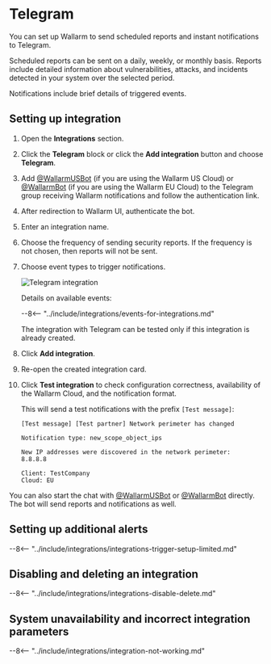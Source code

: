 # Telegram

You can set up Wallarm to send scheduled reports and instant notifications to Telegram.

Scheduled reports can be sent on a daily, weekly, or monthly basis. Reports include detailed information about vulnerabilities, attacks, and incidents detected in your system over the selected period.

Notifications include brief details of triggered events.

## Setting up integration

1. Open the **Integrations** section.
1. Click the **Telegram** block or click the **Add integration** button and choose **Telegram**.
1. Add [@WallarmUSBot](https://t.me/WallarmUSBot) (if you are using the Wallarm US Cloud) or [@WallarmBot](https://t.me/WallarmBot) (if you are using the Wallarm EU Cloud) to the Telegram group receiving Wallarm notifications and follow the authentication link.
1. After redirection to Wallarm UI, authenticate the bot.
1. Enter an integration name.
1. Choose the frequency of sending security reports. If the frequency is not chosen, then reports will not be sent.
1. Choose event types to trigger notifications.

    ![Telegram integration](../../../images/user-guides/settings/integrations/add-telegram-integration.png)

    Details on available events:

    --8<-- "../include/integrations/events-for-integrations.md"

    The integration with Telegram can be tested only if this integration is already created.

1. Click **Add integration**.
1. Re-open the created integration card.
1. Click **Test integration** to check configuration correctness, availability of the Wallarm Cloud, and the notification format.

    This will send a test notifications with the prefix `[Test message]`:

    ```
    [Test message] [Test partner] Network perimeter has changed

    Notification type: new_scope_object_ips

    New IP addresses were discovered in the network perimeter:
    8.8.8.8

    Client: TestCompany
    Cloud: EU
    ```

You can also start the chat with [@WallarmUSBot](https://t.me/WallarmUSBot) or [@WallarmBot](https://t.me/WallarmBot) directly. The bot will send reports and notifications as well.

## Setting up additional alerts

--8<-- "../include/integrations/integrations-trigger-setup-limited.md"

## Disabling and deleting an integration

--8<-- "../include/integrations/integrations-disable-delete.md"

## System unavailability and incorrect integration parameters

--8<-- "../include/integrations/integration-not-working.md"
